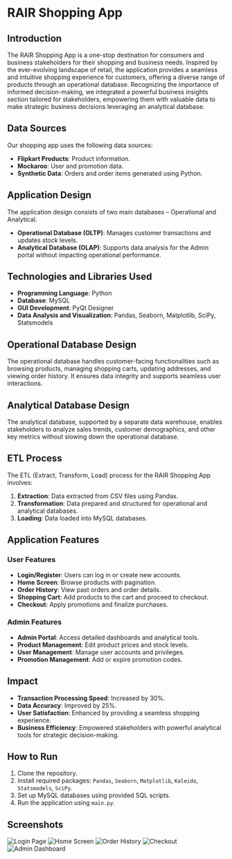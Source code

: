 # RAIR Shopping App

## Introduction
The RAIR Shopping App is a one-stop destination for consumers and business stakeholders for their shopping and business needs. Inspired by the ever-evolving landscape of retail, the application provides a seamless and intuitive shopping experience for customers, offering a diverse range of products through an operational database. Recognizing the importance of informed decision-making, we integrated a powerful business insights section tailored for stakeholders, empowering them with valuable data to make strategic business decisions leveraging an analytical database.

## Data Sources
Our shopping app uses the following data sources:
- **Flipkart Products**: Product information.
- **Mockaroo**: User and promotion data.
- **Synthetic Data**: Orders and order items generated using Python.

## Application Design
The application design consists of two main databases – Operational and Analytical.

- **Operational Database (OLTP)**: Manages customer transactions and updates stock levels.
- **Analytical Database (OLAP)**: Supports data analysis for the Admin portal without impacting operational performance.

## Technologies and Libraries Used
- **Programming Language**: Python
- **Database**: MySQL
- **GUI Development**: PyQt Designer
- **Data Analysis and Visualization**: Pandas, Seaborn, Matplotlib, SciPy, Statsmodels

## Operational Database Design
The operational database handles customer-facing functionalities such as browsing products, managing shopping carts, updating addresses, and viewing order history. It ensures data integrity and supports seamless user interactions.

## Analytical Database Design
The analytical database, supported by a separate data warehouse, enables stakeholders to analyze sales trends, customer demographics, and other key metrics without slowing down the operational database.

## ETL Process
The ETL (Extract, Transform, Load) process for the RAIR Shopping App involves:
1. **Extraction**: Data extracted from CSV files using Pandas.
2. **Transformation**: Data prepared and structured for operational and analytical databases.
3. **Loading**: Data loaded into MySQL databases.

## Application Features
### User Features
- **Login/Register**: Users can log in or create new accounts.
- **Home Screen**: Browse products with pagination.
- **Order History**: View past orders and order details.
- **Shopping Cart**: Add products to the cart and proceed to checkout.
- **Checkout**: Apply promotions and finalize purchases.

### Admin Features
- **Admin Portal**: Access detailed dashboards and analytical tools.
- **Product Management**: Edit product prices and stock levels.
- **User Management**: Manage user accounts and privileges.
- **Promotion Management**: Add or expire promotion codes.

## Impact
- **Transaction Processing Speed**: Increased by 30%.
- **Data Accuracy**: Improved by 25%.
- **User Satisfaction**: Enhanced by providing a seamless shopping experience.
- **Business Efficiency**: Empowered stakeholders with powerful analytical tools for strategic decision-making.

## How to Run
1. Clone the repository.
2. Install required packages: `Pandas`, `Seaborn`, `Matplotlib`, `Kaleido`, `Statsmodels`, `SciPy`.
3. Set up MySQL databases using provided SQL scripts.
4. Run the application using `main.py`.

## Screenshots
![Login Page](screenshots/login.png)
![Home Screen](screenshots/home.png)
![Order History](screenshots/order_history.png)
![Checkout](screenshots/checkout.png)
![Admin Dashboard](screenshots/admin_dashboard.png)

